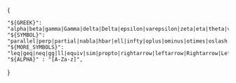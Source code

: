 {

	"${GREEK}": "alpha|beta|gamma|Gamma|delta|Delta|epsilon|varepsilon|zeta|eta|theta|vartheta|Theta|iota|kappa|lambda|Lambda|mu|nu|xi|omicron|pi|rho|varrho|sigma|Sigma|tau|upsilon|Upsilon|phi|varphi|Phi|chi|psi|omega|Omega",
	"${SYMBOL}": "parallel|perp|partial|nabla|hbar|ell|infty|oplus|ominus|otimes|oslash|square|star|dagger|vee|wedge|subseteq|subset|supseteq|supset|emptyset|exists|nexists|forall|implies|impliedby|iff|setminus|neg|lor|land|bigcup|bigcap|cdot|times|simeq|approx",
	"${MORE_SYMBOLS}": "leq|geq|neq|gg|ll|equiv|sim|propto|rightarrow|leftarrow|Rightarrow|Leftarrow|leftrightarrow|to|mapsto|cap|cup|in|sum|prod|exp|ln|log|det|dots|vdots|ddots|pm|mp|int|iint|iiint|oint",
	"${ALPHA}" : "[A-Za-z]",

}